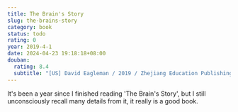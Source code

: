 ```yaml
---
title: The Brain's Story
slug: the-brains-story
category: book
status: todo
rating: 0
year: 2019-4-1
date: 2024-04-23 19:18:18+08:00
douban:
  rating: 8.4
  subtitle: "[US] David Eagleman / 2019 / Zhejiang Education Publishing House"
---
```


It's been a year since I finished reading 'The Brain's Story', but I still unconsciously recall many details from it, it really is a good book.
